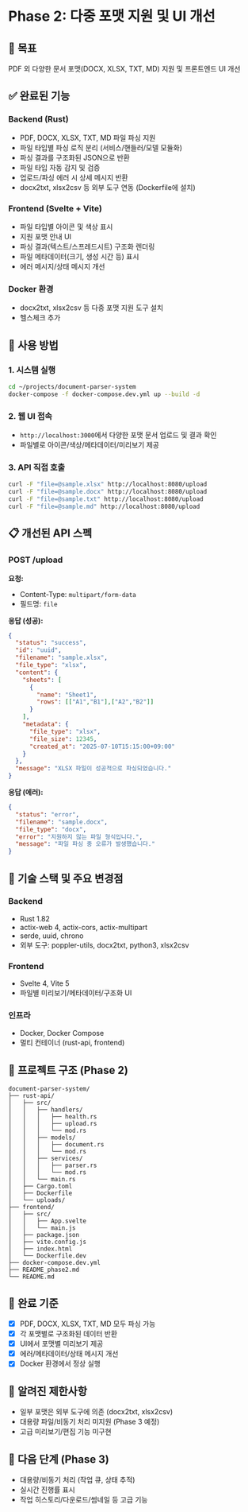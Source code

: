 # Phase 2: 다중 포맷 지원 및 UI 개선

## 🎯 목표
PDF 외 다양한 문서 포맷(DOCX, XLSX, TXT, MD) 지원 및 프론트엔드 UI 개선

## ✅ 완료된 기능

### Backend (Rust)
- PDF, DOCX, XLSX, TXT, MD 파일 파싱 지원
- 파일 타입별 파싱 로직 분리 (서비스/핸들러/모델 모듈화)
- 파싱 결과를 구조화된 JSON으로 반환
- 파일 타입 자동 감지 및 검증
- 업로드/파싱 에러 시 상세 메시지 반환
- docx2txt, xlsx2csv 등 외부 도구 연동 (Dockerfile에 설치)

### Frontend (Svelte + Vite)
- 파일 타입별 아이콘 및 색상 표시
- 지원 포맷 안내 UI
- 파싱 결과(텍스트/스프레드시트) 구조화 렌더링
- 파일 메타데이터(크기, 생성 시간 등) 표시
- 에러 메시지/상태 메시지 개선

### Docker 환경
- docx2txt, xlsx2csv 등 다중 포맷 지원 도구 설치
- 헬스체크 추가

## 🚀 사용 방법

### 1. 시스템 실행
```bash
cd ~/projects/document-parser-system
docker-compose -f docker-compose.dev.yml up --build -d
```

### 2. 웹 UI 접속
- `http://localhost:3000`에서 다양한 포맷 문서 업로드 및 결과 확인
- 파일별로 아이콘/색상/메타데이터/미리보기 제공

### 3. API 직접 호출
```bash
curl -F "file=@sample.xlsx" http://localhost:8080/upload
curl -F "file=@sample.docx" http://localhost:8080/upload
curl -F "file=@sample.txt" http://localhost:8080/upload
curl -F "file=@sample.md" http://localhost:8080/upload
```

## 📋 개선된 API 스펙

### POST /upload
**요청:**
- Content-Type: `multipart/form-data`
- 필드명: `file`

**응답 (성공):**
```json
{
  "status": "success",
  "id": "uuid",
  "filename": "sample.xlsx",
  "file_type": "xlsx",
  "content": {
    "sheets": [
      {
        "name": "Sheet1",
        "rows": [["A1","B1"],["A2","B2"]]
      }
    ],
    "metadata": {
      "file_type": "xlsx",
      "file_size": 12345,
      "created_at": "2025-07-10T15:15:00+09:00"
    }
  },
  "message": "XLSX 파일이 성공적으로 파싱되었습니다."
}
```

**응답 (에러):**
```json
{
  "status": "error",
  "filename": "sample.docx",
  "file_type": "docx",
  "error": "지원하지 않는 파일 형식입니다.",
  "message": "파일 파싱 중 오류가 발생했습니다."
}
```

## 🔧 기술 스택 및 주요 변경점

### Backend
- Rust 1.82
- actix-web 4, actix-cors, actix-multipart
- serde, uuid, chrono
- 외부 도구: poppler-utils, docx2txt, python3, xlsx2csv

### Frontend
- Svelte 4, Vite 5
- 파일별 미리보기/메타데이터/구조화 UI

### 인프라
- Docker, Docker Compose
- 멀티 컨테이너 (rust-api, frontend)

## 📁 프로젝트 구조 (Phase 2)
```
document-parser-system/
├── rust-api/
│   ├── src/
│   │   ├── handlers/
│   │   │   ├── health.rs
│   │   │   ├── upload.rs
│   │   │   └── mod.rs
│   │   ├── models/
│   │   │   ├── document.rs
│   │   │   └── mod.rs
│   │   ├── services/
│   │   │   ├── parser.rs
│   │   │   └── mod.rs
│   │   └── main.rs
│   ├── Cargo.toml
│   ├── Dockerfile
│   └── uploads/
├── frontend/
│   ├── src/
│   │   ├── App.svelte
│   │   └── main.js
│   ├── package.json
│   ├── vite.config.js
│   ├── index.html
│   └── Dockerfile.dev
├── docker-compose.dev.yml
├── README_phase2.md
└── README.md
```

## 🎯 완료 기준
- [x] PDF, DOCX, XLSX, TXT, MD 모두 파싱 가능
- [x] 각 포맷별로 구조화된 데이터 반환
- [x] UI에서 포맷별 미리보기 제공
- [x] 에러/메타데이터/상태 메시지 개선
- [x] Docker 환경에서 정상 실행

## 🐛 알려진 제한사항
- 일부 포맷은 외부 도구에 의존 (docx2txt, xlsx2csv)
- 대용량 파일/비동기 처리 미지원 (Phase 3 예정)
- 고급 미리보기/편집 기능 미구현

## 🔄 다음 단계 (Phase 3)
- 대용량/비동기 처리 (작업 큐, 상태 추적)
- 실시간 진행률 표시
- 작업 히스토리/다운로드/썸네일 등 고급 기능
